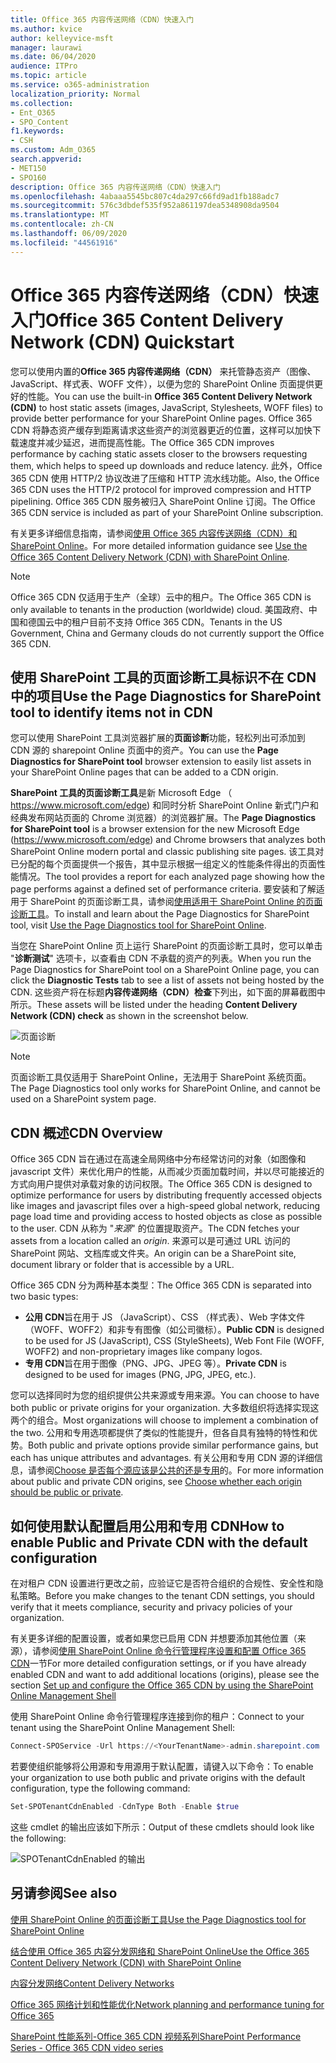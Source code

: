 ```yaml
---
title: Office 365 内容传送网络（CDN）快速入门
ms.author: kvice
author: kelleyvice-msft
manager: laurawi
ms.date: 06/04/2020
audience: ITPro
ms.topic: article
ms.service: o365-administration
localization_priority: Normal
ms.collection:
- Ent_O365
- SPO_Content
f1.keywords:
- CSH
ms.custom: Adm_O365
search.appverid:
- MET150
- SPO160
description: Office 365 内容传送网络（CDN）快速入门
ms.openlocfilehash: 4abaaa5545bc807c4da297c66fd9ad1fb188adc7
ms.sourcegitcommit: 576c3dbdef535f952a861197dea5348908da9504
ms.translationtype: MT
ms.contentlocale: zh-CN
ms.lasthandoff: 06/09/2020
ms.locfileid: "44561916"
---
```

# <a name="office-365-content-delivery-network-cdn-quickstart"></a><span data-ttu-id="c586a-103">Office 365 内容传送网络（CDN）快速入门</span><span class="sxs-lookup"><span data-stu-id="c586a-103">Office 365 Content Delivery Network (CDN) Quickstart</span></span>

<span data-ttu-id="c586a-104">您可以使用内置的**Office 365 内容传递网络（CDN）** 来托管静态资产（图像、JavaScript、样式表、WOFF 文件），以便为您的 SharePoint Online 页面提供更好的性能。</span><span class="sxs-lookup"><span data-stu-id="c586a-104">You can use the built-in **Office 365 Content Delivery Network (CDN)** to host static assets (images, JavaScript, Stylesheets, WOFF files) to provide better performance for your SharePoint Online pages.</span></span> <span data-ttu-id="c586a-105">Office 365 CDN 将静态资产缓存到距离请求这些资产的浏览器更近的位置，这样可以加快下载速度并减少延迟，进而提高性能。</span><span class="sxs-lookup"><span data-stu-id="c586a-105">The Office 365 CDN improves performance by caching static assets closer to the browsers requesting them, which helps to speed up downloads and reduce latency.</span></span> <span data-ttu-id="c586a-106">此外，Office 365 CDN 使用 HTTP/2 协议改进了压缩和 HTTP 流水线功能。</span><span class="sxs-lookup"><span data-stu-id="c586a-106">Also, the Office 365 CDN uses the HTTP/2 protocol for improved compression and HTTP pipelining.</span></span> <span data-ttu-id="c586a-107">Office 365 CDN 服务被归入 SharePoint Online 订阅。</span><span class="sxs-lookup"><span data-stu-id="c586a-107">The Office 365 CDN service is included as part of your SharePoint Online subscription.</span></span>

<span data-ttu-id="c586a-108">有关更多详细信息指南，请参阅[使用 Office 365 内容传送网络（CDN）和 SharePoint Online](use-office-365-cdn-with-spo.md)。</span><span class="sxs-lookup"><span data-stu-id="c586a-108">For more detailed information guidance see [Use the Office 365 Content Delivery Network (CDN) with SharePoint Online](use-office-365-cdn-with-spo.md).</span></span>

>[!NOTE]
><span data-ttu-id="c586a-109">Office 365 CDN 仅适用于生产（全球）云中的租户。</span><span class="sxs-lookup"><span data-stu-id="c586a-109">The Office 365 CDN is only available to tenants in the production (worldwide) cloud.</span></span> <span data-ttu-id="c586a-110">美国政府、中国和德国云中的租户目前不支持 Office 365 CDN。</span><span class="sxs-lookup"><span data-stu-id="c586a-110">Tenants in the US Government, China and Germany clouds do not currently support the Office 365 CDN.</span></span>

## <a name="use-the-page-diagnostics-for-sharepoint-tool-to-identify-items-not-in-cdn"></a><span data-ttu-id="c586a-111">使用 SharePoint 工具的页面诊断工具标识不在 CDN 中的项目</span><span class="sxs-lookup"><span data-stu-id="c586a-111">Use the Page Diagnostics for SharePoint tool to identify items not in CDN</span></span>

<span data-ttu-id="c586a-112">您可以使用 SharePoint 工具浏览器扩展的**页面诊断**功能，轻松列出可添加到 CDN 源的 sharepoint Online 页面中的资产。</span><span class="sxs-lookup"><span data-stu-id="c586a-112">You can use the **Page Diagnostics for SharePoint tool** browser extension to easily list assets in your SharePoint Online pages that can be added to a CDN origin.</span></span>

<span data-ttu-id="c586a-113">**SharePoint 工具的页面诊断工具**是新 Microsoft Edge （ https://www.microsoft.com/edge) 和同时分析 SharePoint Online 新式门户和经典发布网站页面的 Chrome 浏览器）的浏览器扩展。</span><span class="sxs-lookup"><span data-stu-id="c586a-113">The **Page Diagnostics for SharePoint tool** is a browser extension for the new Microsoft Edge (https://www.microsoft.com/edge) and Chrome browsers that analyzes both SharePoint Online modern portal and classic publishing site pages.</span></span> <span data-ttu-id="c586a-114">该工具对已分配的每个页面提供一个报告，其中显示根据一组定义的性能条件得出的页面性能情况。</span><span class="sxs-lookup"><span data-stu-id="c586a-114">The tool provides a report for each analyzed page showing how the page performs against a defined set of performance criteria.</span></span> <span data-ttu-id="c586a-115">要安装和了解适用于 SharePoint 的页面诊断工具，请参阅[使用适用于 SharePoint Online 的页面诊断工具](https://aka.ms/perftool)。</span><span class="sxs-lookup"><span data-stu-id="c586a-115">To install and learn about the Page Diagnostics for SharePoint tool, visit [Use the Page Diagnostics tool for SharePoint Online](https://aka.ms/perftool).</span></span>

<span data-ttu-id="c586a-116">当您在 SharePoint Online 页上运行 SharePoint 的页面诊断工具时，您可以单击 "**诊断测试**" 选项卡，以查看由 CDN 不承载的资产的列表。</span><span class="sxs-lookup"><span data-stu-id="c586a-116">When you run the Page Diagnostics for SharePoint tool on a SharePoint Online page, you can click the **Diagnostic Tests** tab to see a list of assets not being hosted by the CDN.</span></span> <span data-ttu-id="c586a-117">这些资产将在标题**内容传递网络（CDN）检查**下列出，如下面的屏幕截图中所示。</span><span class="sxs-lookup"><span data-stu-id="c586a-117">These assets will be listed under the heading **Content Delivery Network (CDN) check** as shown in the screenshot below.</span></span>

![页面诊断](media/page-diagnostics-for-spo/pagediag-results-general.PNG)

>[!NOTE]
><span data-ttu-id="c586a-119">页面诊断工具仅适用于 SharePoint Online，无法用于 SharePoint 系统页面。</span><span class="sxs-lookup"><span data-stu-id="c586a-119">The Page Diagnostics tool only works for SharePoint Online, and cannot be used on a SharePoint system page.</span></span>

## <a name="cdn-overview"></a><span data-ttu-id="c586a-120">CDN 概述</span><span class="sxs-lookup"><span data-stu-id="c586a-120">CDN Overview</span></span>

<span data-ttu-id="c586a-121">Office 365 CDN 旨在通过在高速全局网络中分布经常访问的对象（如图像和 javascript 文件）来优化用户的性能，从而减少页面加载时间，并以尽可能接近的方式向用户提供对承载对象的访问权限。</span><span class="sxs-lookup"><span data-stu-id="c586a-121">The Office 365 CDN is designed to optimize performance for users by distributing frequently accessed objects like images and javascript files over a high-speed global network, reducing page load time and providing access to hosted objects as close as possible to the user.</span></span> <span data-ttu-id="c586a-122">CDN 从称为 "_来源_" 的位置提取资产。</span><span class="sxs-lookup"><span data-stu-id="c586a-122">The CDN fetches your assets from a location called an _origin_.</span></span> <span data-ttu-id="c586a-123">来源可以是可通过 URL 访问的 SharePoint 网站、文档库或文件夹。</span><span class="sxs-lookup"><span data-stu-id="c586a-123">An origin can be a SharePoint site, document library or folder that is accessible by a URL.</span></span>

<span data-ttu-id="c586a-124">Office 365 CDN 分为两种基本类型：</span><span class="sxs-lookup"><span data-stu-id="c586a-124">The Office 365 CDN is separated into two basic types:</span></span>

- <span data-ttu-id="c586a-125">**公用 CDN**旨在用于 JS （JavaScript）、CSS （样式表）、Web 字体文件（WOFF、WOFF2）和非专有图像（如公司徽标）。</span><span class="sxs-lookup"><span data-stu-id="c586a-125">**Public CDN** is designed to be used for JS (JavaScript), CSS (StyleSheets), Web Font File (WOFF, WOFF2) and non-proprietary images like company logos.</span></span>
- <span data-ttu-id="c586a-126">**专用 CDN**旨在用于图像（PNG、JPG、JPEG 等）。</span><span class="sxs-lookup"><span data-stu-id="c586a-126">**Private CDN** is designed to be used for images (PNG, JPG, JPEG, etc.).</span></span>

<span data-ttu-id="c586a-127">您可以选择同时为您的组织提供公共来源或专用来源。</span><span class="sxs-lookup"><span data-stu-id="c586a-127">You can choose to have both public or private origins for your organization.</span></span> <span data-ttu-id="c586a-128">大多数组织将选择实现这两个的组合。</span><span class="sxs-lookup"><span data-stu-id="c586a-128">Most organizations will choose to implement a combination of the two.</span></span> <span data-ttu-id="c586a-129">公用和专用选项都提供了类似的性能提升，但各自具有独特的特性和优势。</span><span class="sxs-lookup"><span data-stu-id="c586a-129">Both public and private options provide similar performance gains, but each has unique attributes and advantages.</span></span> <span data-ttu-id="c586a-130">有关公用和专用 CDN 源的详细信息，请参阅[Choose 是否每个源应该是公共的还是专用](use-office-365-cdn-with-spo.md#CDNOriginChoosePublicPrivate)的。</span><span class="sxs-lookup"><span data-stu-id="c586a-130">For more information about public and private CDN origins, see [Choose whether each origin should be public or private](use-office-365-cdn-with-spo.md#CDNOriginChoosePublicPrivate).</span></span>

## <a name="how-to-enable-public-and-private-cdn-with-the-default-configuration"></a><span data-ttu-id="c586a-131">如何使用默认配置启用公用和专用 CDN</span><span class="sxs-lookup"><span data-stu-id="c586a-131">How to enable Public and Private CDN with the default configuration</span></span>
<span data-ttu-id="c586a-132">在对租户 CDN 设置进行更改之前，应验证它是否符合组织的合规性、安全性和隐私策略。</span><span class="sxs-lookup"><span data-stu-id="c586a-132">Before you make changes to the tenant CDN settings, you should verify that it meets compliance, security and privacy policies of your organization.</span></span>

<span data-ttu-id="c586a-133">有关更多详细的配置设置，或者如果您已启用 CDN 并想要添加其他位置（来源），请参阅[使用 SharePoint Online 命令行管理程序设置和配置 Office 365 CDN](use-office-365-cdn-with-spo.md#set-up-and-configure-the-office-365-cdn-by-using-the-sharepoint-online-management-shell)一节</span><span class="sxs-lookup"><span data-stu-id="c586a-133">For more detailed configuration settings, or if you have already enabled CDN and want to add additional locations (origins), please see the section [Set up and configure the Office 365 CDN by using the SharePoint Online Management Shell](use-office-365-cdn-with-spo.md#set-up-and-configure-the-office-365-cdn-by-using-the-sharepoint-online-management-shell)</span></span>

<span data-ttu-id="c586a-134">使用 SharePoint Online 命令行管理程序连接到你的租户：</span><span class="sxs-lookup"><span data-stu-id="c586a-134">Connect to your tenant using the SharePoint Online Management Shell:</span></span>

```PowerShell
Connect-SPOService -Url https://<YourTenantName>-admin.sharepoint.com
```

<span data-ttu-id="c586a-135">若要使组织能够将公用源和专用源用于默认配置，请键入以下命令：</span><span class="sxs-lookup"><span data-stu-id="c586a-135">To enable your organization to use both public and private origins with the default configuration, type the following command:</span></span>

```PowerShell
Set-SPOTenantCdnEnabled -CdnType Both -Enable $true
```

<span data-ttu-id="c586a-136">这些 cmdlet 的输出应该如下所示：</span><span class="sxs-lookup"><span data-stu-id="c586a-136">Output of these cmdlets should look like the following:</span></span>

![SPOTenantCdnEnabled 的输出](media/O365-CDN/o365-cdn-enable-output.png)

## <a name="see-also"></a><span data-ttu-id="c586a-138">另请参阅</span><span class="sxs-lookup"><span data-stu-id="c586a-138">See also</span></span>

[<span data-ttu-id="c586a-139">使用 SharePoint Online 的页面诊断工具</span><span class="sxs-lookup"><span data-stu-id="c586a-139">Use the Page Diagnostics tool for SharePoint Online</span></span>](https://aka.ms/perftool)

[<span data-ttu-id="c586a-140">结合使用 Office 365 内容分发网络和 SharePoint Online</span><span class="sxs-lookup"><span data-stu-id="c586a-140">Use the Office 365 Content Delivery Network (CDN) with SharePoint Online</span></span>](use-office-365-cdn-with-spo.md)

[<span data-ttu-id="c586a-141">内容分发网络</span><span class="sxs-lookup"><span data-stu-id="c586a-141">Content Delivery Networks</span></span>](https://aka.ms/o365cdns)

[<span data-ttu-id="c586a-142">Office 365 网络计划和性能优化</span><span class="sxs-lookup"><span data-stu-id="c586a-142">Network planning and performance tuning for Office 365</span></span>](https://aka.ms/tune)

[<span data-ttu-id="c586a-143">SharePoint 性能系列-Office 365 CDN 视频系列</span><span class="sxs-lookup"><span data-stu-id="c586a-143">SharePoint Performance Series - Office 365 CDN video series</span></span>](https://www.youtube.com/playlist?list=PLR9nK3mnD-OWMfr1BA9mr5oCw2aJXw4WA)
